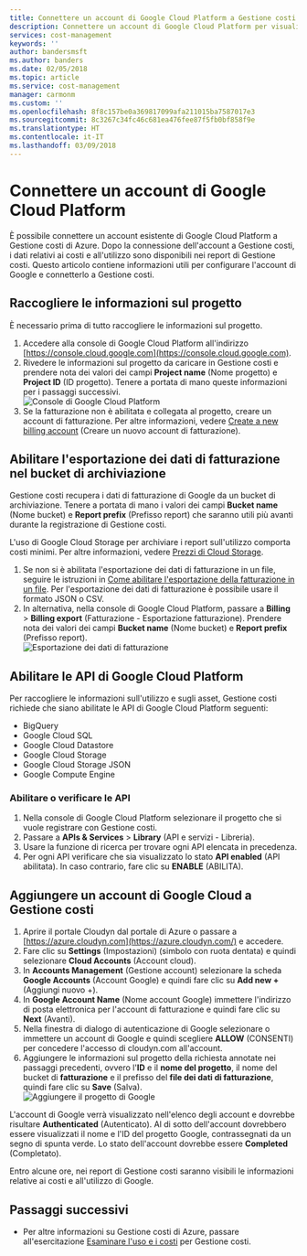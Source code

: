 ```yaml
---
title: Connettere un account di Google Cloud Platform a Gestione costi di Azure | Microsoft Docs
description: Connettere un account di Google Cloud Platform per visualizzare i dati relativi ai costi e all'utilizzo nei report di Gestione costi.
services: cost-management
keywords: ''
author: bandersmsft
ms.author: banders
ms.date: 02/05/2018
ms.topic: article
ms.service: cost-management
manager: carmonm
ms.custom: ''
ms.openlocfilehash: 8f8c157be0a369817099afa211015ba7587017e3
ms.sourcegitcommit: 8c3267c34fc46c681ea476fee87f5fb0bf858f9e
ms.translationtype: HT
ms.contentlocale: it-IT
ms.lasthandoff: 03/09/2018
---
```

# <a name="connect-a-google-cloud-platform-account"></a>Connettere un account di Google Cloud Platform

È possibile connettere un account esistente di Google Cloud Platform a Gestione costi di Azure. Dopo la connessione dell'account a Gestione costi, i dati relativi ai costi e all'utilizzo sono disponibili nei report di Gestione costi. Questo articolo contiene informazioni utili per configurare l'account di Google e connetterlo a Gestione costi.

## <a name="collect-project-information"></a>Raccogliere le informazioni sul progetto

È necessario prima di tutto raccogliere le informazioni sul progetto.

1. Accedere alla console di Google Cloud Platform all'indirizzo [https://console.cloud.google.com](https://console.cloud.google.com).
2. Rivedere le informazioni sul progetto da caricare in Gestione costi e prendere nota dei valori dei campi **Project name** (Nome progetto) e **Project ID** (ID progetto). Tenere a portata di mano queste informazioni per i passaggi successivi.  
    ![Console di Google Cloud Platform](./media/connect-google-account/gcp-console01.png)
3. Se la fatturazione non è abilitata e collegata al progetto, creare un account di fatturazione. Per altre informazioni, vedere [Create a new billing account](https://cloud.google.com/billing/docs/how-to/manage-billing-account#create\_a\_new\_billing\_account) (Creare un nuovo account di fatturazione).

## <a name="enable-storage-bucket-billing-export"></a>Abilitare l'esportazione dei dati di fatturazione nel bucket di archiviazione

Gestione costi recupera i dati di fatturazione di Google da un bucket di archiviazione. Tenere a portata di mano i valori dei campi **Bucket name** (Nome bucket) e **Report prefix** (Prefisso report) che saranno utili più avanti durante la registrazione di Gestione costi.

L'uso di Google Cloud Storage per archiviare i report sull'utilizzo comporta costi minimi. Per altre informazioni, vedere [Prezzi di Cloud Storage](https://cloud.google.com/storage/pricing).

1. Se non si è abilitata l'esportazione dei dati di fatturazione in un file, seguire le istruzioni in [Come abilitare l'esportazione della fatturazione in un file](https://cloud.google.com/billing/docs/how-to/export-data-file#how_to_enable_billing_export_to_a_file). Per l'esportazione dei dati di fatturazione è possibile usare il formato JSON o CSV.
2. In alternativa, nella console di Google Cloud Platform, passare a **Billing** > **Billing export** (Fatturazione - Esportazione fatturazione). Prendere nota dei valori dei campi **Bucket name** (Nome bucket) e **Report prefix** (Prefisso report).  
    ![Esportazione dei dati di fatturazione](./media/connect-google-account/billing-export.png)

## <a name="enable-google-cloud-platform-apis"></a>Abilitare le API di Google Cloud Platform

Per raccogliere le informazioni sull'utilizzo e sugli asset, Gestione costi richiede che siano abilitate le API di Google Cloud Platform seguenti:

- BigQuery
- Google Cloud SQL
- Google Cloud Datastore
- Google Cloud Storage
- Google Cloud Storage JSON
- Google Compute Engine

### <a name="enable-or-verify-apis"></a>Abilitare o verificare le API

1. Nella console di Google Cloud Platform selezionare il progetto che si vuole registrare con Gestione costi.
2. Passare a **APIs & Services** > **Library** (API e servizi - Libreria).
3. Usare la funzione di ricerca per trovare ogni API elencata in precedenza.
4. Per ogni API verificare che sia visualizzato lo stato **API enabled** (API abilitata). In caso contrario, fare clic su **ENABLE** (ABILITA).

## <a name="add-a-google-cloud-account-to-cost-management"></a>Aggiungere un account di Google Cloud a Gestione costi

1. Aprire il portale Cloudyn dal portale di Azure o passare a [https://azure.cloudyn.com](https://azure.cloudyn.com/) e accedere.
2. Fare clic su **Settings** (Impostazioni) (simbolo con ruota dentata) e quindi selezionare **Cloud Accounts** (Account cloud).
3. In **Accounts Management** (Gestione account) selezionare la scheda **Google Accounts** (Account Google) e quindi fare clic su **Add new +** (Aggiungi nuovo +).
4. In **Google Account Name** (Nome account Google) immettere l'indirizzo di posta elettronica per l'account di fatturazione e quindi fare clic su **Next** (Avanti).
5. Nella finestra di dialogo di autenticazione di Google selezionare o immettere un account di Google e quindi scegliere **ALLOW** (CONSENTI) per concedere l'accesso di cloudyn.com all'account.
6. Aggiungere le informazioni sul progetto della richiesta annotate nei passaggi precedenti, ovvero l'**ID** e il **nome del progetto**, il nome del bucket di **fatturazione** e il prefisso del **file dei dati di fatturazione**, quindi fare clic su **Save** (Salva).  
    ![Aggiungere il progetto di Google](./media/connect-google-account/add-project.png)

L'account di Google verrà visualizzato nell'elenco degli account e dovrebbe risultare **Authenticated** (Autenticato). Al di sotto dell'account dovrebbero essere visualizzati il nome e l'ID del progetto Google, contrassegnati da un segno di spunta verde. Lo stato dell'account dovrebbe essere **Completed** (Completato).

Entro alcune ore, nei report di Gestione costi saranno visibili le informazioni relative ai costi e all'utilizzo di Google.

## <a name="next-steps"></a>Passaggi successivi

- Per altre informazioni su Gestione costi di Azure, passare all'esercitazione [Esaminare l'uso e i costi](./tutorial-review-usage.md) per Gestione costi.
